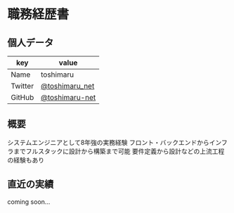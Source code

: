 # 職務経歴書

## 個人データ

|key|value|
|---|---|
| Name | toshimaru |
| Twitter | [@toshimaru_net](https://twitter.com/toshimaru_net) |
| GitHub | [@toshimaru-net](https://github.com/toshimaru-net) |

## 概要

システムエンジニアとして8年強の実務経験
フロント・バックエンドからインフラまでフルスタックに設計から構築まで可能
要件定義から設計などの上流工程の経験もあり

## 直近の実績

coming soon...
